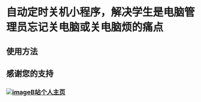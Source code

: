 # 自动定时关机小程序，解决学生是电脑管理员忘记关电脑或关电脑烦的痛点

## 使用方法<br>


## 感谢您的支持<br>
### [![image](https://www.bilibili.com/favicon.ico?v=1)B站个人主页](https://space.bilibili.com/687039517)
